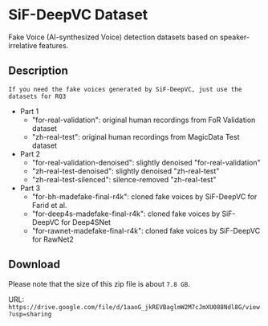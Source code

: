 # SiF-DeepVC Dataset

Fake Voice (AI-synthesized Voice) detection datasets based on speaker-irrelative features.

## Description

`If you need the fake voices generated by SiF-DeepVC, just use the datasets for RQ3`

- Part 1
    - "for-real-validation": original human recordings from FoR Validation dataset
    - "zh-real-test": original human recordings from MagicData Test dataset
- Part 2
    - "for-real-validation-denoised": slightly denoised "for-real-validation"
    - "zh-real-test-denoised": slightly denoised "zh-real-test"
    - "zh-real-test-silenced": silence-removed "zh-real-test"
- Part 3
    - "for-bh-madefake-final-r4k": cloned fake voices by SiF-DeepVC for Farid et al. 
    - "for-deep4s-madefake-final-r4k": cloned fake voices by SiF-DeepVC for Deep4SNet
    - "for-rawnet-madefake-final-r4k": cloned fake voices by SiF-DeepVC for RawNet2 

## Download

Please note that the size of this zip file is about `7.8 GB`.  

URL: `https://drive.google.com/file/d/1aaoG_jkREVBaglmW2M7cJmXU088Ndl8G/view?usp=sharing`
